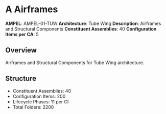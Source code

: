 # A Airframes

**AMPEL**: AMPEL-01-TUW
**Architecture**: Tube Wing
**Description**: Airframes and Structural Components
**Constituent Assemblies**: 40
**Configuration Items per CA**: 5

## Overview
Airframes and Structural Components for Tube Wing architecture.

## Structure
- Constituent Assemblies: 40
- Configuration Items: 200
- Lifecycle Phases: 11 per CI
- Total Folders: 2200
